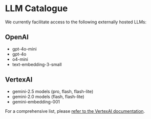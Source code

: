 # LLM Catalogue

We currently facilitate access to the following externally hosted LLMs:

## OpenAI
-   gpt-4o-mini
-   gpt-4o
-   o4-mini
-   text-embedding-3-small

## VertexAI
-   gemini-2.5 models (pro, flash, flash-lite)
-   gemini-2.0 models (flash, flash-lite)
-   gemini-embedding-001

For a comprehensive list, please [refer to the VertexAI documentation](https://cloud.google.com/vertex-ai/generative-ai/docs/learn/models).
